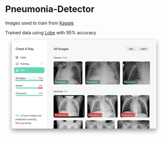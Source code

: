 # Pneumonia-Detector

Images used to train from [Kaggle](https://www.kaggle.com/paultimothymooney/chest-xray-pneumonia)

Trained data using [Lobe](https://lobe.ai) with 95% accuracy
![](screenshot.png)
